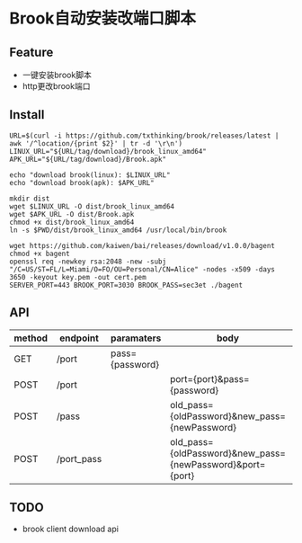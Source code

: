 # Brook自动安装改端口脚本

## Feature
+ 一键安装brook脚本
+ http更改brook端口

## Install
```shell
URL=$(curl -i https://github.com/txthinking/brook/releases/latest | awk '/^location/{print $2}' | tr -d '\r\n')
LINUX_URL="${URL/tag/download}/brook_linux_amd64"
APK_URL="${URL/tag/download}/Brook.apk"

echo "download brook(linux): $LINUX_URL"
echo "download brook(apk): $APK_URL"

mkdir dist
wget $LINUX_URL -O dist/brook_linux_amd64
wget $APK_URL -O dist/Brook.apk
chmod +x dist/brook_linux_amd64
ln -s $PWD/dist/brook_linux_amd64 /usr/local/bin/brook

wget https://github.com/kaiwen/bai/releases/download/v1.0.0/bagent
chmod +x bagent
openssl req -newkey rsa:2048 -new -subj "/C=US/ST=FL/L=Miami/O=FO/OU=Personal/CN=Alice" -nodes -x509 -days 3650 -keyout key.pem -out cert.pem
SERVER_PORT=443 BROOK_PORT=3030 BROOK_PASS=sec3et ./bagent
```

## API
| method | endpoint | paramaters | body | note |
| -- | -- | -- | -- | -- |
| GET | /port | pass={password} | | get brook port |
| POST | /port | | port={port}&pass={password} | set brook port |
| POST | /pass | | old_pass={oldPassword}&new_pass={newPassword} | set brook password |
| POST | /port_pass | | old_pass={oldPassword}&new_pass={newPassword}&port={port} | set brook password and port |

## TODO
+ brook client download api